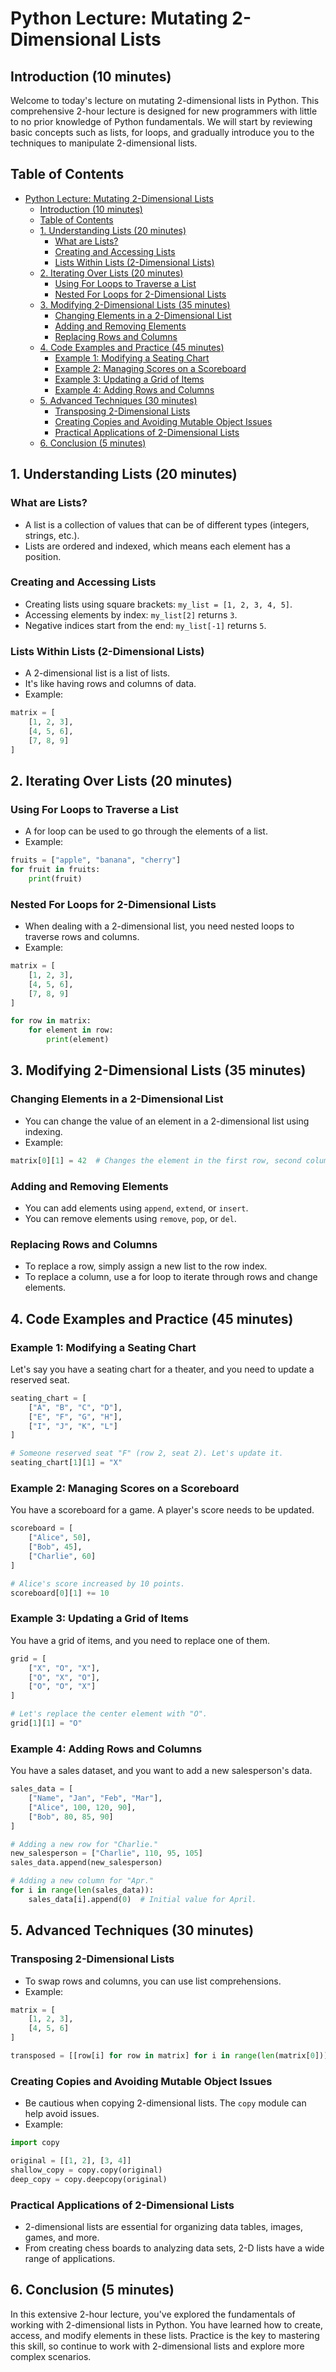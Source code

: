 # Python Lecture: Mutating 2-Dimensional Lists

## Introduction (10 minutes)

Welcome to today's lecture on mutating 2-dimensional lists in Python. This comprehensive 2-hour lecture is designed for new programmers with little to no prior knowledge of Python fundamentals. We will start by reviewing basic concepts such as lists, for loops, and gradually introduce you to the techniques to manipulate 2-dimensional lists.

## Table of Contents

- [Python Lecture: Mutating 2-Dimensional Lists](#python-lecture-mutating-2-dimensional-lists)
  - [Introduction (10 minutes)](#introduction-10-minutes)
  - [Table of Contents](#table-of-contents)
  - [1. Understanding Lists (20 minutes)](#1-understanding-lists-20-minutes)
    - [What are Lists?](#what-are-lists)
    - [Creating and Accessing Lists](#creating-and-accessing-lists)
    - [Lists Within Lists (2-Dimensional Lists)](#lists-within-lists-2-dimensional-lists)
  - [2. Iterating Over Lists (20 minutes)](#2-iterating-over-lists-20-minutes)
    - [Using For Loops to Traverse a List](#using-for-loops-to-traverse-a-list)
    - [Nested For Loops for 2-Dimensional Lists](#nested-for-loops-for-2-dimensional-lists)
  - [3. Modifying 2-Dimensional Lists (35 minutes)](#3-modifying-2-dimensional-lists-35-minutes)
    - [Changing Elements in a 2-Dimensional List](#changing-elements-in-a-2-dimensional-list)
    - [Adding and Removing Elements](#adding-and-removing-elements)
    - [Replacing Rows and Columns](#replacing-rows-and-columns)
  - [4. Code Examples and Practice (45 minutes)](#4-code-examples-and-practice-45-minutes)
    - [Example 1: Modifying a Seating Chart](#example-1-modifying-a-seating-chart)
    - [Example 2: Managing Scores on a Scoreboard](#example-2-managing-scores-on-a-scoreboard)
    - [Example 3: Updating a Grid of Items](#example-3-updating-a-grid-of-items)
    - [Example 4: Adding Rows and Columns](#example-4-adding-rows-and-columns)
  - [5. Advanced Techniques (30 minutes)](#5-advanced-techniques-30-minutes)
    - [Transposing 2-Dimensional Lists](#transposing-2-dimensional-lists)
    - [Creating Copies and Avoiding Mutable Object Issues](#creating-copies-and-avoiding-mutable-object-issues)
    - [Practical Applications of 2-Dimensional Lists](#practical-applications-of-2-dimensional-lists)
  - [6. Conclusion (5 minutes)](#6-conclusion-5-minutes)

## 1. Understanding Lists (20 minutes)

### What are Lists?

- A list is a collection of values that can be of different types (integers, strings, etc.).
- Lists are ordered and indexed, which means each element has a position.

### Creating and Accessing Lists

- Creating lists using square brackets: `my_list = [1, 2, 3, 4, 5]`.
- Accessing elements by index: `my_list[2]` returns `3`.
- Negative indices start from the end: `my_list[-1]` returns `5`.

### Lists Within Lists (2-Dimensional Lists)

- A 2-dimensional list is a list of lists.
- It's like having rows and columns of data.
- Example:

```python
matrix = [
    [1, 2, 3],
    [4, 5, 6],
    [7, 8, 9]
]
```

## 2. Iterating Over Lists (20 minutes)

### Using For Loops to Traverse a List

- A for loop can be used to go through the elements of a list.
- Example:

```python
fruits = ["apple", "banana", "cherry"]
for fruit in fruits:
    print(fruit)
```

### Nested For Loops for 2-Dimensional Lists

- When dealing with a 2-dimensional list, you need nested loops to traverse rows and columns.
- Example:

```python
matrix = [
    [1, 2, 3],
    [4, 5, 6],
    [7, 8, 9]
]

for row in matrix:
    for element in row:
        print(element)
```

## 3. Modifying 2-Dimensional Lists (35 minutes)

### Changing Elements in a 2-Dimensional List

- You can change the value of an element in a 2-dimensional list using indexing.
- Example:

```python
matrix[0][1] = 42  # Changes the element in the first row, second column to 42.
```

### Adding and Removing Elements

- You can add elements using `append`, `extend`, or `insert`.
- You can remove elements using `remove`, `pop`, or `del`.

### Replacing Rows and Columns

- To replace a row, simply assign a new list to the row index.
- To replace a column, use a for loop to iterate through rows and change elements.

## 4. Code Examples and Practice (45 minutes)

### Example 1: Modifying a Seating Chart

Let's say you have a seating chart for a theater, and you need to update a reserved seat.

```python
seating_chart = [
    ["A", "B", "C", "D"],
    ["E", "F", "G", "H"],
    ["I", "J", "K", "L"]
]

# Someone reserved seat "F" (row 2, seat 2). Let's update it.
seating_chart[1][1] = "X"
```

### Example 2: Managing Scores on a Scoreboard

You have a scoreboard for a game. A player's score needs to be updated.

```python
scoreboard = [
    ["Alice", 50],
    ["Bob", 45],
    ["Charlie", 60]
]

# Alice's score increased by 10 points.
scoreboard[0][1] += 10
```

### Example 3: Updating a Grid of Items

You have a grid of items, and you need to replace one of them.

```python
grid = [
    ["X", "O", "X"],
    ["O", "X", "O"],
    ["O", "O", "X"]
]

# Let's replace the center element with "O".
grid[1][1] = "O"
```

### Example 4: Adding Rows and Columns

You have a sales dataset, and you want to add a new salesperson's data.

```python
sales_data = [
    ["Name", "Jan", "Feb", "Mar"],
    ["Alice", 100, 120, 90],
    ["Bob", 80, 85, 90]
]

# Adding a new row for "Charlie."
new_salesperson = ["Charlie", 110, 95, 105]
sales_data.append(new_salesperson)

# Adding a new column for "Apr."
for i in range(len(sales_data)):
    sales_data[i].append(0)  # Initial value for April.
```

## 5. Advanced Techniques (30 minutes)

### Transposing 2-Dimensional Lists

- To swap rows and columns, you can use list comprehensions.
- Example:

```python
matrix = [
    [1, 2, 3],
    [4, 5, 6]
]

transposed = [[row[i] for row in matrix] for i in range(len(matrix[0]))]
```

### Creating Copies and Avoiding Mutable Object Issues

- Be cautious when copying 2-dimensional lists. The `copy` module can help avoid issues.
- Example:

```python
import copy

original = [[1, 2], [3, 4]]
shallow_copy = copy.copy(original)
deep_copy = copy.deepcopy(original)
```

### Practical Applications of 2-Dimensional Lists

- 2-dimensional lists are essential for organizing data tables, images, games, and more.
- From creating chess boards to analyzing data sets, 2-D lists have a wide range of applications.

## 6. Conclusion (5 minutes)

In this extensive 2-hour lecture, you've explored the fundamentals of working with 2-dimensional lists in Python. You have learned how to create, access, and modify elements in these lists. Practice is the key to mastering this skill, so continue to work with 2-dimensional lists and explore more complex scenarios.
